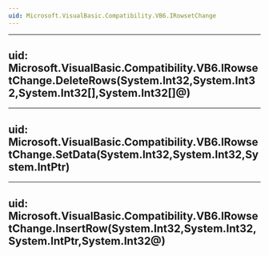 ```yaml
---
uid: Microsoft.VisualBasic.Compatibility.VB6.IRowsetChange
---
```


---
uid: Microsoft.VisualBasic.Compatibility.VB6.IRowsetChange.DeleteRows(System.Int32,System.Int32,System.Int32[],System.Int32[]@)
---

---
uid: Microsoft.VisualBasic.Compatibility.VB6.IRowsetChange.SetData(System.Int32,System.Int32,System.IntPtr)
---

---
uid: Microsoft.VisualBasic.Compatibility.VB6.IRowsetChange.InsertRow(System.Int32,System.Int32,System.IntPtr,System.Int32@)
---
